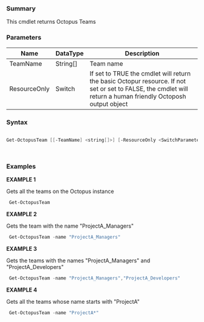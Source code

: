﻿
### Summary

This cmdlet returns Octopus Teams
### Parameters
| Name | DataType          | Description |
| ------------- | ----------- | ----------- |
| TeamName | String[] |  Team name     |
| ResourceOnly | Switch |  If set to TRUE the cmdlet will return the basic Octopur resource. If not set or set to FALSE, the  cmdlet will return a human friendly Octoposh output object     |

### Syntax
``` powershell

Get-OctopusTeam [[-TeamName] <string[]>] [-ResourceOnly <SwitchParameter>] [<CommonParameters>]




``` 

### Examples 

**EXAMPLE 1**

Gets all the teams on the Octopus instance

``` powershell 
 Get-OctopusTeam
``` 

**EXAMPLE 2**

Gets the team with the name "ProjectA_Managers"

``` powershell 
 Get-OctopusTeam -name "ProjectA_Managers"
``` 

**EXAMPLE 3**

Gets the teams with the names "ProjectA_Managers" and "ProjectA_Developers"

``` powershell 
 Get-OctopusTeam -name "ProjectA_Managers","ProjectA_Developers"
``` 

**EXAMPLE 4**

Gets all the teams whose name starts with "ProjectA"

``` powershell 
 Get-OctopusTeam -name "ProjectA*"
``` 


